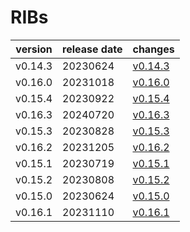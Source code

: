 # RIBs	


|version|release date|changes|
|---|---|---|
|v0.14.3|20230624|[v0.14.3](./v0.14.3-20230624.md)|
|v0.16.0|20231018|[v0.16.0](./v0.16.0-20231018.md)|
|v0.15.4|20230922|[v0.15.4](./v0.15.4-20230922.md)|
|v0.16.3|20240720|[v0.16.3](./v0.16.3-20240720.md)|
|v0.15.3|20230828|[v0.15.3](./v0.15.3-20230828.md)|
|v0.16.2|20231205|[v0.16.2](./v0.16.2-20231205.md)|
|v0.15.1|20230719|[v0.15.1](./v0.15.1-20230719.md)|
|v0.15.2|20230808|[v0.15.2](./v0.15.2-20230808.md)|
|v0.15.0|20230624|[v0.15.0](./v0.15.0-20230624.md)|
|v0.16.1|20231110|[v0.16.1](./v0.16.1-20231110.md)|

